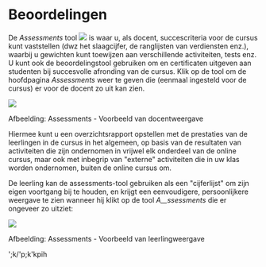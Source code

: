 # Beoordelingen

De _Assessments_ tool ![](../../.gitbook/assets/graphics181%20%283%29.png) is waar u, als docent, succescriteria voor de cursus kunt vaststellen \(dwz het slaagcijfer, de ranglijsten van verdiensten enz.\), waarbij u gewichten kunt toewijzen aan verschillende activiteiten, tests enz. U kunt ook de beoordelingstool gebruiken om en certificaten uitgeven aan studenten bij succesvolle afronding van de cursus. Klik op de tool om de hoofdpagina _Assessments_ weer te geven die \(eenmaal ingesteld voor de cursus\) er voor de docent zo uit kan zien.

![](../../.gitbook/assets/graphics190%20%281%29.png)

Afbeelding: Assessments - Voorbeeld van docentweergave

Hiermee kunt u een overzichtsrapport opstellen met de prestaties van de leerlingen in de cursus in het algemeen, op basis van de resultaten van activiteiten die zijn ondernomen in vrijwel elk onderdeel van de online cursus, maar ook met inbegrip van "externe" activiteiten die in uw klas worden ondernomen, buiten de online cursus om.

De leerling kan de assessments-tool gebruiken als een "cijferlijst" om zijn eigen voortgang bij te houden, en krijgt een eenvoudigere, persoonlijkere weergave te zien wanneer hij klikt op de tool _A\_\_ssessments_ die er ongeveer zo uitziet:

![](../../.gitbook/assets/graphics192%20%281%29.png)
 
 
Afbeelding: Assessments - Voorbeeld van leerlingweergave


';k/'p;k'kpih
